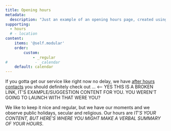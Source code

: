 ```yaml
---
title: Opening hours
metadata:
  description: "Just an example of an opening hours page, created using the Quando plugin for Grav CMS." # FIXME
supporting:
  - hours
  # - location
content:
    items: '@self.modular'
    order:
        custom:
            - _regular
#            - _calendar
    default: calendar
---
```


<!-- TODO: add shortcodes here and integrate from Twig - ref Issue #7 -->

<p class="standout fyi">If you gotta get our service like right now no delay, we have <a href="/resources/after-hours">after hours contacts</a> you should definitely check out ... <-- YES THIS IS A BROKEN LINK, IT'S EXAMPLE/SUGGESTION CONTENT FOR YOU. YOU WEREN'T GOING TO LAUNCH WITH THAT WERE YOU?</p>

We like to keep it nice and regular, but we have our moments and we observe public holidays, secular and religious. Our hours are _IT'S YOUR CONTENT, BUT HERE'S WHERE YOU MIGHT MAKE A VERBAL SUMMARY OF YOUR HOURS_.
